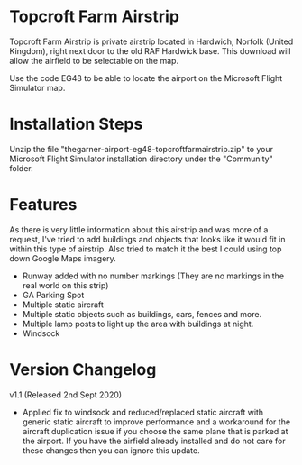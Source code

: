 # Topcroft Farm Airstrip

Topcroft Farm Airstrip is private airstrip located in Hardwich, Norfolk (United Kingdom), right next door to the old RAF Hardwick base. This download will allow the airfield to be selectable on the map.

Use the code EG48 to be able to locate the airport on the Microsoft Flight Simulator map.

# Installation Steps
Unzip the file "thegarner-airport-eg48-topcroftfarmairstrip.zip" to your Microsoft Flight Simulator installation directory under the "Community" folder.

# Features

As there is very little information about this airstrip and was more of a request, I've tried to add buildings and objects that looks like it would fit in within this type of airstrip. Also tried to match it the best I could using top down Google Maps imagery. 

* Runway added with no number markings (They are no markings in the real world on this strip)
* GA Parking Spot
* Multiple static aircraft
* Multiple static objects such as buildings, cars, fences and more.
* Multiple lamp posts to light up the area with buildings at night.
* Windsock

# Version Changelog
v1.1 (Released 2nd Sept 2020)
* Applied fix to windsock and reduced/replaced static aircraft with generic static aircraft to improve performance and a workaround for the aircraft duplication issue if you choose the same plane that is parked at the airport. If you have the airfield already installed and do not care for these changes then you can ignore this update.
